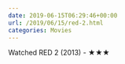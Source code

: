 ```yaml
---
date: 2019-06-15T06:29:46+00:00
url: /2019/06/15/red-2.html
categories: Movies
---
```

Watched RED 2 (2013) - ★★★




